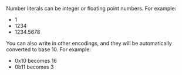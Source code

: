 Number literals can be integer or floating point numbers. For example:

- 1
- 1234
- 1234.5678

You can also write in other encodings, and they will be automatically converted to base 10. For example:

- 0x10 becomes 16
- 0b11 becomes 3
